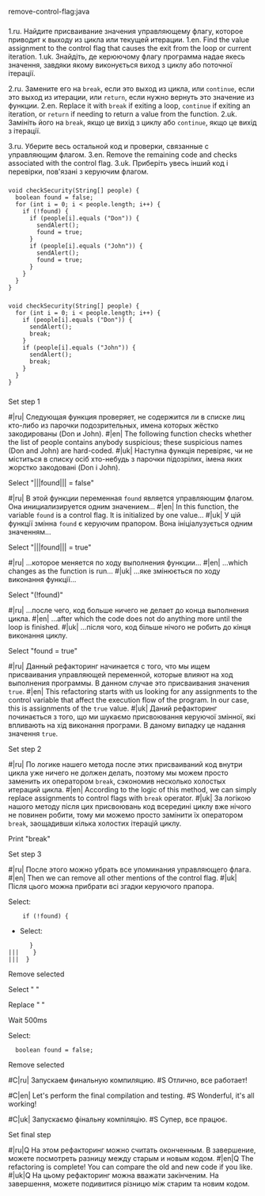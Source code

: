 remove-control-flag:java

###

1.ru. Найдите присваивание значения управляющему флагу, которое приводит к выходу из цикла или текущей итерации.
1.en. Find the value assignment to the control flag that causes the exit from the loop or current iteration.
1.uk. Знайдіть, де керюючому флагу программа надае якесь значення, завдяки якому виконується виход з циклу або поточної ітерації.

2.ru. Замените его на <code>break</code>, если это выход из цикла, или <code>continue</code>, если это выход из итерации, или <code>return</code>, если нужно вернуть это значение из функции.
2.en. Replace it with <code>break</code> if exiting a loop, <code>continue</code> if exiting an iteration, or <code>return</code> if needing to return a value from the function.
2.uk. Замініть його на <code>break</code>, якщо це вихід з циклу або <code>continue</code>, якщо це вихід з ітерації.

3.ru. Уберите весь остальной код и проверки, связанные с управляющим флагом.
3.en. Remove the remaining code and checks associated with the control flag.
3.uk. Приберіть увесь інший код і перевірки, пов'язані з керуючим флагом.



###

```
void checkSecurity(String[] people) {
  boolean found = false;
  for (int i = 0; i < people.length; i++) {
    if (!found) {
      if (people[i].equals ("Don")) {
        sendAlert();
        found = true;
      }
      if (people[i].equals ("John")) {
        sendAlert();
        found = true;
      }
    }
  }
}
```

###

```
void checkSecurity(String[] people) {
  for (int i = 0; i < people.length; i++) {
    if (people[i].equals ("Don")) {
      sendAlert();
      break;
    }
    if (people[i].equals ("John")) {
      sendAlert();
      break;
    }
  }
}
```

###

Set step 1

#|ru| Следующая функция проверяет, не содержится ли в списке лиц кто-либо из парочки подозрительных, имена которых жёстко закодированы (Don и John).
#|en| The following function checks whether the list of people contains anybody suspicious; these suspicious names (Don and John) are hard-coded.
#|uk| Наступна функція перевіряє, чи не міститься в списку осіб хто-небудь з парочки підозрілих, імена яких жорстко закодовані (Don і John).

Select "|||found||| = false"

#|ru| В этой функции переменная <code>found</code> является управляющим флагом. Она инициализируется одним значением…
#|en| In this function, the variable <code>found</code> is a control flag. It is initialized by one value…
#|uk| У цій функції змінна <code>found</code> є керуючим прапором. Вона ініціалузується одним значенням…

Select "|||found||| = true"

#|ru| …которое меняется по ходу выполнения функции…
#|en| …which changes as the function is run…
#|uk| …яке змінюється по ходу виконання функції…

Select "(!found)"

#|ru| …после чего, код больше ничего не делает до конца выполнения цикла.
#|en| …after which the code does not do anything more until the loop is finished.
#|uk| …після чого, код більше нічого не робить до кінця виконання циклу.

Select "found = true"

#|ru| Данный рефакторинг начинается с того, что мы ищем присваивания управляющей переменной, которые влияют на ход выполнения программы. В данном случае это присваивания значения <code>true</code>.
#|en| This refactoring starts with us looking for any assignments to the control variable that affect the execution flow of the program. In our case, this is assignments of the <code>true</code> value.
#|uk| Даний рефакторинг починається з того, що ми шукаємо присвоювання керуючої змінної, які впливають на хід виконання програми. В даному випадку це надання значення <code>true</code>.

Set step 2

#|ru| По логике нашего метода после этих присваиваний код внутри цикла уже ничего не должен делать, поэтому мы можем просто заменить их оператором <code>break</code>, сэкономив несколько холостых итераций цикла.
#|en| According to the logic of this method, we can simply replace assignments to control flags with <code>break</code> operator.
#|uk| За логікою нашого методу після цих присвоювань код всередині циклу вже нічого не повинен робити, тому ми можемо просто замінити їх оператором <code>break</code>, заощадивши кілька холостих ітерацій циклу.

Print "break"

Set step 3

#|ru| После этого можно убрать все упоминания управляющего флага.
#|en| Then we can remove all other mentions of the control flag.
#|uk| Після цього можна прибрати всі згадки керуючого прапора.


Select:
```
    if (!found) {

```

+ Select:
```
      }
|||    }
|||  }
```

Remove selected

Select "      "

Replace "    "

Wait 500ms

Select:
```
  boolean found = false;

```

Remove selected

#C|ru| Запускаем финальную компиляцию.
#S Отлично, все работает!

#C|en| Let's perform the final compilation and testing.
#S Wonderful, it's all working!

#C|uk| Запускаємо фінальну компіляцію.
#S Супер, все працює.

Set final step

#|ru|Q На этом рефакторинг можно считать оконченным. В завершение, можете посмотреть разницу между старым и новым кодом.
#|en|Q The refactoring is complete! You can compare the old and new code if you like.
#|uk|Q На цьому рефакторинг можна вважати закінченим. На завершення, можете подивитися різницю між старим та новим кодом.